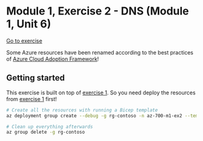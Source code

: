 # Module 1, Exercise 2 - DNS (Module 1, Unit 6)

[Go to exercise](https://learn.microsoft.com/en-us/training/modules/introduction-to-azure-virtual-networks/6-exercise-configure-domain-name-servers-configuration-azure)

Some Azure resources have been renamed according to the best practices of [Azure Cloud Adoption Framework](https://learn.microsoft.com/en-us/azure/cloud-adoption-framework/ready/azure-best-practices/resource-naming)!

## Getting started

This exercise is built on top of [exercise 1](../1-vnets/). So you need deploy the resources from [exercise 1](../1-vnets/) first!

```bash
# Create all the resources with running a Bicep template
az deployment group create --debug -g rg-contoso -n az-700-m1-ex2 --template-file main.bicep --parameters @parameters.json

# Clean up everything afterwards
az group delete -g rg-contoso
```

